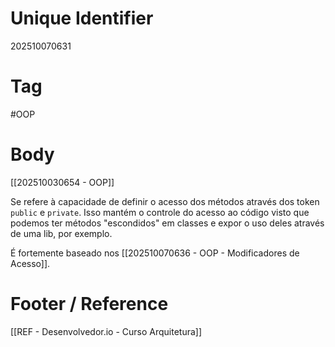 # Unique Identifier
202510070631

# Tag
#OOP 

# Body
[[202510030654 - OOP]]

Se refere à capacidade de definir o acesso dos métodos através dos token `public` e `private`. Isso mantém o controle do acesso ao código visto que podemos ter métodos "escondidos" em classes e expor o uso deles através de uma lib, por exemplo.

É fortemente baseado nos [[202510070636 - OOP - Modificadores de Acesso]].


# Footer / Reference
[[REF - Desenvolvedor.io - Curso Arquitetura]]
